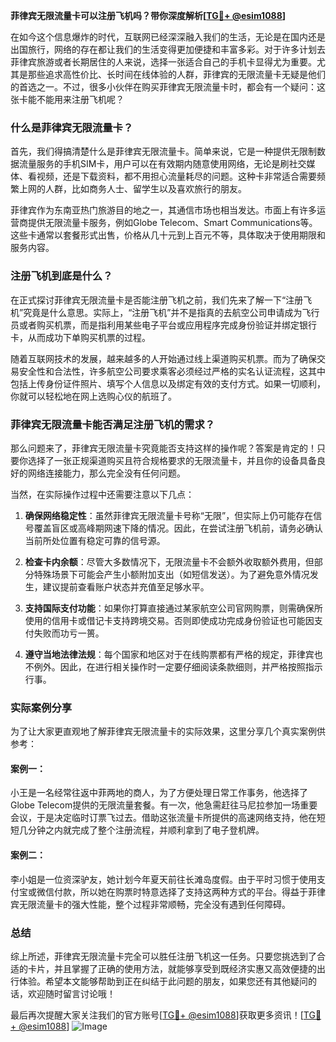**菲律宾无限流量卡可以注册飞机吗？带你深度解析[[TG💪+ @esim1088](https://t.me/s/esim1088)]**

在如今这个信息爆炸的时代，互联网已经深深融入我们的生活，无论是在国内还是出国旅行，网络的存在都让我们的生活变得更加便捷和丰富多彩。对于许多计划去菲律宾旅游或者长期居住的人来说，选择一张适合自己的手机卡显得尤为重要。尤其是那些追求高性价比、长时间在线体验的人群，菲律宾的无限流量卡无疑是他们的首选之一。不过，很多小伙伴在购买菲律宾无限流量卡时，都会有一个疑问：这张卡能不能用来注册飞机呢？

### 什么是菲律宾无限流量卡？

首先，我们得搞清楚什么是菲律宾无限流量卡。简单来说，它是一种提供无限制数据流量服务的手机SIM卡，用户可以在有效期内随意使用网络，无论是刷社交媒体、看视频，还是下载资料，都不用担心流量耗尽的问题。这种卡非常适合需要频繁上网的人群，比如商务人士、留学生以及喜欢旅行的朋友。

菲律宾作为东南亚热门旅游目的地之一，其通信市场也相当发达。市面上有许多运营商提供无限流量卡服务，例如Globe Telecom、Smart Communications等。这些卡通常以套餐形式出售，价格从几十元到上百元不等，具体取决于使用期限和服务内容。

### 注册飞机到底是什么？

在正式探讨菲律宾无限流量卡是否能注册飞机之前，我们先来了解一下“注册飞机”究竟是什么意思。实际上，“注册飞机”并不是指真的去航空公司申请成为飞行员或者购买机票，而是指利用某些电子平台或应用程序完成身份验证并绑定银行卡，从而成功下单购买机票的过程。

随着互联网技术的发展，越来越多的人开始通过线上渠道购买机票。而为了确保交易安全性和合法性，许多航空公司要求乘客必须经过严格的实名认证流程，这其中包括上传身份证件照片、填写个人信息以及绑定有效的支付方式。如果一切顺利，你就可以轻松地在网上选购心仪的航班了。

### 菲律宾无限流量卡能否满足注册飞机的需求？

那么问题来了，菲律宾无限流量卡究竟能否支持这样的操作呢？答案是肯定的！只要你选择了一张正规渠道购买且符合规格要求的无限流量卡，并且你的设备具备良好的网络连接能力，那么完全没有任何问题。

当然，在实际操作过程中还需要注意以下几点：

1. **确保网络稳定性**：虽然菲律宾无限流量卡号称“无限”，但实际上仍可能存在信号覆盖盲区或高峰期网速下降的情况。因此，在尝试注册飞机前，请务必确认当前所处位置有稳定可靠的信号源。
   
2. **检查卡内余额**：尽管大多数情况下，无限流量卡不会额外收取额外费用，但部分特殊场景下可能会产生小额附加支出（如短信发送）。为了避免意外情况发生，建议提前查看账户状态并充值至足够水平。
   
3. **支持国际支付功能**：如果你打算直接通过某家航空公司官网购票，则需确保所使用的信用卡或借记卡支持跨境交易。否则即使成功完成身份验证也可能因支付失败而功亏一篑。
   
4. **遵守当地法律法规**：每个国家和地区对于在线购票都有严格的规定，菲律宾也不例外。因此，在进行相关操作时一定要仔细阅读条款细则，并严格按照指示行事。

### 实际案例分享

为了让大家更直观地了解菲律宾无限流量卡的实际效果，这里分享几个真实案例供参考：

#### 案例一：
小王是一名经常往返中菲两地的商人，为了方便处理日常工作事务，他选择了Globe Telecom提供的无限流量套餐。有一次，他急需赶往马尼拉参加一场重要会议，于是决定临时订票飞过去。借助这张流量卡所提供的高速网络支持，他在短短几分钟之内就完成了整个注册流程，并顺利拿到了电子登机牌。

#### 案例二：
李小姐是一位资深驴友，她计划今年夏天前往长滩岛度假。由于平时习惯于使用支付宝或微信付款，所以她在购票时特意选择了支持这两种方式的平台。得益于菲律宾无限流量卡的强大性能，整个过程非常顺畅，完全没有遇到任何障碍。

### 总结

综上所述，菲律宾无限流量卡完全可以胜任注册飞机这一任务。只要您挑选到了合适的卡片，并且掌握了正确的使用方法，就能够享受到既经济实惠又高效便捷的出行体验。希望本文能够帮助到正在纠结于此问题的朋友，如果您还有其他疑问的话，欢迎随时留言讨论哦！

最后再次提醒大家关注我们的官方账号[[TG💪+ @esim1088](https://t.me/s/esim1088)]获取更多资讯！[[TG💪+ @esim1088](https://t.me/s/esim1088)] ![Image](https://i.postimg.cc/4NQfJmqS/Snipaste-2025-05-13-00-14-12.png)